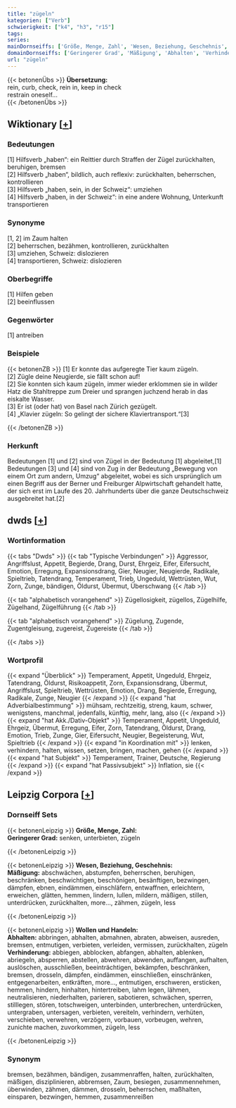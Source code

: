 ```yaml
---
title: "zügeln"
kategorien: ["Verb"]
schwierigkeit: ["k4", "h3", "r15"]
tags:
series:
mainDornseiffs: ['Größe, Menge, Zahl', 'Wesen, Beziehung, Geschehnis', 'Wollen und Handeln']
domainDornseiffs: ['Geringerer Grad', 'Mäßigung', 'Abhalten', 'Verhinderung']
url: "zügeln"
---
```


{{< betonenÜbs >}}
**Übersetzung:**  
rein, curb, check, rein in, keep  in check  
restrain oneself...  
{{< /betonenÜbs >}}

## Wiktionary [[+](https://de.wiktionary.org/wiki/zügeln)]

### Bedeutungen
[1] Hilfsverb „haben“: ein Reittier durch Straffen der Zügel zurückhalten, beruhigen, bremsen  
[2] Hilfsverb „haben“, bildlich, auch reflexiv: zurückhalten, beherrschen, kontrollieren  
[3] Hilfsverb „haben, sein, in der Schweiz“: umziehen  
[4] Hilfsverb „haben, in der Schweiz“: in eine andere Wohnung, Unterkunft transportieren  

### Synonyme
[1, 2] im Zaum halten  
[2] beherrschen, bezähmen, kontrollieren, zurückhalten  
[3] umziehen, Schweiz: dislozieren  
[4] transportieren, Schweiz: dislozieren  

### Oberbegriffe
[1] Hilfen geben  
[2] beeinflussen  

### Gegenwörter
[1] antreiben  

### Beispiele
{{< betonenZB >}}
[1] Er konnte das aufgeregte Tier kaum zügeln.  
[2] Zügle deine Neugierde, sie fällt schon auf!  
[2] Sie konnten sich kaum zügeln, immer wieder erklommen sie in wilder Hatz die Stahltreppe zum Dreier und sprangen juchzend herab in das eiskalte Wasser.  
[3] Er ist (oder hat) von Basel nach Zürich gezügelt.  
[4] „Klavier zügeln: So gelingt der sichere Klaviertransport.“[3]  

{{< /betonenZB >}}
### Herkunft
Bedeutungen [1] und [2] sind von Zügel in der Bedeutung [1] abgeleitet,[1] Bedeutungen [3] und [4] sind von Zug in der Bedeutung „Bewegung von einem Ort zum andern, Umzug“ abgeleitet, wobei es sich ursprünglich um einen Begriff aus der Berner und Freiburger Alpwirtschaft gehandelt hatte, der sich erst im Laufe des 20. Jahrhunderts über die ganze Deutschschweiz ausgebreitet hat.[2]  



## dwds [[+](https://www.dwds.de/wb/zügeln)]

### Wortinformation
{{< tabs "Dwds" >}}
{{< tab "Typische Verbindungen" >}}
Aggressor, Angriffslust, Appetit, Begierde, Drang, Durst, Ehrgeiz, Eifer, Eifersucht, Emotion, Erregung, Expansionsdrang, Gier, Neugier, Neugierde, Radikale, Spieltrieb, Tatendrang, Temperament, Trieb, Ungeduld, Wettrüsten, Wut, Zorn, Zunge, bändigen, Öldurst, Übermut, Überschwang
{{< /tab >}}

{{< tab "alphabetisch vorangehend" >}}
Zügellosigkeit, zügellos, Zügelhilfe, Zügelhand, Zügelführung
{{< /tab >}}

{{< tab "alphabetisch vorangehend" >}}
Zügelung, Zugende, Zugentgleisung, zugereist, Zugereiste
{{< /tab >}}

{{< /tabs >}}

### Wortprofil
{{< expand "Überblick" >}} Temperament, Appetit, Ungeduld, Ehrgeiz, Tatendrang, Öldurst, Risikoappetit, Zorn, Expansionsdrang, Übermut, Angriffslust, Spieltrieb, Wettrüsten, Emotion, Drang, Begierde, Erregung, Radikale, Zunge, Neugier {{< /expand >}}
{{< expand "hat Adverbialbestimmung" >}} mühsam, rechtzeitig, streng, kaum, schwer, wenigstens, manchmal, jedenfalls, künftig, mehr, lang, also {{< /expand >}}
{{< expand "hat Akk./Dativ-Objekt" >}} Temperament, Appetit, Ungeduld, Ehrgeiz, Übermut, Erregung, Eifer, Zorn, Tatendrang, Öldurst, Drang, Emotion, Trieb, Zunge, Gier, Eifersucht, Neugier, Begeisterung, Wut, Spieltrieb {{< /expand >}}
{{< expand "in Koordination mit" >}} lenken, verhindern, halten, wissen, setzen, bringen, machen, gehen {{< /expand >}}
{{< expand "hat Subjekt" >}} Temperament, Trainer, Deutsche, Regierung {{< /expand >}}
{{< expand "hat Passivsubjekt" >}} Inflation, sie {{< /expand >}}

## Leipzig Corpora [[+](https://corpora.uni-leipzig.de/en/res?word=zügeln&corpusId=deu_newscrawl-public_2018)]

### Dornseiff Sets
{{< betonenLeipzig >}}
**Größe, Menge, Zahl:**  
**Geringerer Grad:** senken, unterbieten, zügeln  

{{< /betonenLeipzig >}}


{{< betonenLeipzig >}}
**Wesen, Beziehung, Geschehnis:**  
**Mäßigung:** abschwächen, abstumpfen, beherrschen, beruhigen, beschränken, beschwichtigen, beschönigen, besänftigen, bezwingen, dämpfen, ebnen, eindämmen, einschläfern, entwaffnen, erleichtern, erweichen, glätten, hemmen, lindern, lullen, mildern, mäßigen, stillen, unterdrücken, zurückhalten, more..., zähmen, zügeln, less  

{{< /betonenLeipzig >}}


{{< betonenLeipzig >}}
**Wollen und Handeln:**  
**Abhalten:** abbringen, abhalten, abmahnen, abraten, abweisen, ausreden, bremsen, entmutigen, verbieten, verleiden, vermissen, zurückhalten, zügeln  
**Verhinderung:** abbiegen, abblocken, abfangen, abhalten, ablenken, abriegeln, absperren, abstellen, abwehren, abwenden, auffangen, aufhalten, auslöschen, ausschließen, beeinträchtigen, bekämpfen, beschränken, bremsen, drosseln, dämpfen, eindämmen, einschließen, einschränken, entgegenarbeiten, entkräften, more..., entmutigen, erschweren, ersticken, hemmen, hindern, hinhalten, hintertreiben, lahm legen, lähmen, neutralisieren, niederhalten, parieren, sabotieren, schwächen, sperren, stilllegen, stören, totschweigen, unterbinden, unterbrechen, unterdrücken, untergraben, untersagen, verbieten, vereiteln, verhindern, verhüten, verschieben, verwehren, verzögern, vorbauen, vorbeugen, wehren, zunichte machen, zuvorkommen, zügeln, less  

{{< /betonenLeipzig >}}

### Synonym
bremsen, bezähmen, bändigen, zusammenraffen, halten, zurückhalten, mäßigen, disziplinieren, abbremsen, Zaum, besiegen, zusammennehmen, überwinden, zähmen, dämmen, drosseln, beherrschen, maßhalten, einsparen, bezwingen, hemmen, zusammenreißen

